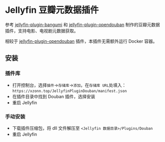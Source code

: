 # Jellyfin 豆瓣元数据插件
参考 [jellyfin-plugin-bangumi](https://github.com/kookxiang/jellyfin-plugin-bangumi) 和 [jellyfin-plugin-opendouban](https://github.com/caryyu/jellyfin-plugin-opendouban) 制作的豆瓣元数据插件，支持电影、电视剧元数据获取。

相较于 [jellyfin-plugin-opendouban](https://github.com/caryyu/jellyfin-plugin-opendouban) 插件，本插件无需额外运行 Docker 容器。

## 安装
### 插件库
- 打开控制台，选择`插件`→`存储库`→`添加`，在`存储库 URL`处填入：`https://xzonn.top/JellyfinPluginDouban/manifest.json`
- 在插件目录中找到 Douban 插件，选择安装
- 重启 Jellyfin

### 手动安装
- 下载插件压缩包，将 dll 文件解压至 `<Jellyfin 数据目录>/Plugins/Douban`
- 重启 Jellyfin